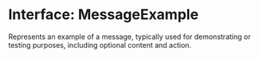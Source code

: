 # Interface: MessageExample

Represents an example of a message, typically used for demonstrating or testing purposes, including optional content and action.
